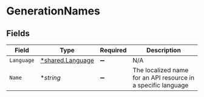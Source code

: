 # GenerationNames


## Fields

| Field                                                         | Type                                                          | Required                                                      | Description                                                   |
| ------------------------------------------------------------- | ------------------------------------------------------------- | ------------------------------------------------------------- | ------------------------------------------------------------- |
| `Language`                                                    | [*shared.Language](../../models/shared/language.md)           | :heavy_minus_sign:                                            | N/A                                                           |
| `Name`                                                        | **string*                                                     | :heavy_minus_sign:                                            | The localized name for an API resource in a specific language |